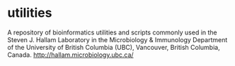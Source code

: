 utilities
=========
A repository of bioinformatics utilities and scripts commonly used in the Steven J. Hallam Laboratory in the Microbiology & Immunology Department of the University of British Columbia (UBC), Vancouver, British Columbia, Canada. http://hallam.microbiology.ubc.ca/